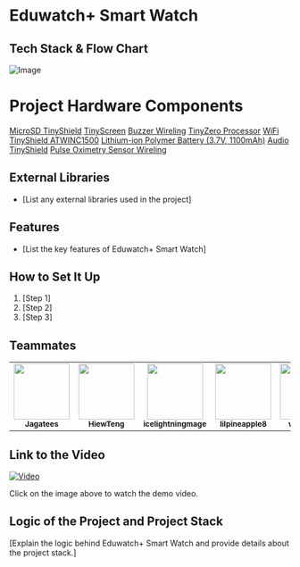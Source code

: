 # Eduwatch+ Smart Watch

## Tech Stack & Flow Chart 
![Image](https://github.com/Jagatees/TinyCiruit-Arduino/assets/140966272/4008f3af-8a16-4745-9f57-4bb9fb2f399a)

# Project Hardware Components
[MicroSD TinyShield](https://tinycircuits.com/products/microsd-tinyshield?_pos=4&_sid=f3b0eaea7&_ss=r)
[TinyScreen](https://tinycircuits.com/products/tinyscreen?_pos=12&_sid=8b9ccbfb0&_ss=r)
[Buzzer Wireling](https://tinycircuits.com/products/buzzer-wireling?_pos=1&_sid=c48816745&_ss=r)
[TinyZero Processor](https://tinycircuits.com/products/tinyzero-processor)
[WiFi TinyShield ATWINC1500](https://tinycircuits.com/products/wifi-tinyshield-atwinc1500)
[Lithium-ion Polymer Battery (3.7V, 1100mAh)](https://tinycircuits.com/collections/batteries/products/lithium-ion-polymer-battery-3-7v-1100mah)
[Audio TinyShield](https://tinycircuits.com/products/audio-tinyshield?_pos=1&_sid=4f2eade8d&_ss=r)
[Pulse Oximetry Sensor Wireling](https://tinycircuits.com/products/pulse-oximetry-sensor-wireling?_pos=1&_sid=59983486e&_ss=r)



## External Libraries

- [List any external libraries used in the project]

## Features

- [List the key features of Eduwatch+ Smart Watch]

## How to Set It Up

1. [Step 1]
2. [Step 2]
3. [Step 3]

## Teammates

<table>
  <tr>
        <td align="center"><a href="https://github.com/Jagatees"><img src="https://avatars.githubusercontent.com/u/140966272?s=400&u=4366692093a55d4fda2ba7b4a0b5aa221f8ac0b3&v=4" width="100px;" alt=""/><br /><sub><b>Jagatees</b></sub></a><br />
    </td>
    <td align="center"><a href="https://github.com/HiewTeng"><img src="https://avatars.githubusercontent.com/u/94026462?v=4" width="100px;" alt=""/><br /><sub><b>HiewTeng</b></sub></a><br />
    </td>  
    <td align="center"><a href="https://github.com/icelightningmage
"><img src="https://avatars.githubusercontent.com/u/144021293?v=4" width="100px;" alt=""/><br /><sub><b>icelightningmage
</b></sub></a><br />
    </td> 
    <td align="center"><a href="https://github.com/
lilpineapple8"><img src="https://avatars.githubusercontent.com/u/79001107?v=4" width="100px;" alt=""/><br /><sub><b>
lilpineapple8</b></sub></a><br />
    </td> 
    <td align="center"><a href="https://github.com/vannxssaa"><img src="https://avatars.githubusercontent.com/u/65593193?v=4" width="100px;" alt=""/><br /><sub><b>vannxssaa</b></sub></a><br />
    </td> 
    <td align="center"><a href="https://github.com/ZFCrow"><img src="https://avatars.githubusercontent.com/u/113918404?v=4" width="100px;" alt=""/><br /><sub><b>ZFCrow</b></sub></a><br />
    </td> 
  </tr>
</table>

## Link to the Video

[![Video](https://img.youtube.com/vi/N0QGsqv7uY0/0.jpg)](https://www.youtube.com/watch?v=N0QGsqv7uY0)

Click on the image above to watch the demo video.

## Logic of the Project and Project Stack

[Explain the logic behind Eduwatch+ Smart Watch and provide details about the project stack.]
